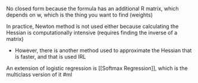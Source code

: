No closed form because the formula has an additional R matrix, which depends on w, which is the thing you want to find (weights)

In practice, Newton method is not used either because calculating the Hessian is computationally intensive (requires finding the inverse of a matrix)
- However, there is another method used to approximate the Hessian that is faster, and that is used IRL


An extension of logistic regression is [[Softmax Regression]], which is the multiclass version of it
#ml